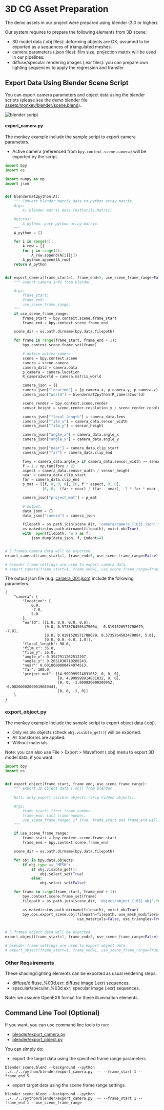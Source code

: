 # 3D CG Asset Preparation

The demo assets in our project were prepared using blender (3.0 or higher). 

Our system requires to prepare the following elements from 3D scene:
- 3D model data (.obj files): deforming objects are OK, assumed to be exported as a sequences of triangulated meshes.
- camera parameters (.json files): film size, projection matrix will be used in our pipelines.
- diffuse/specular rendering images (.exr files): you can prepare own lighting sequences to apply the regression and transfer.

## Export Data Using Blender Scene Script

You can export camera parameters and object data using the blender scripts (please see the demo blender file [assets/monkey/blender/scene.blend](../assets/monkey/blender/scene.blend)).

![blender script](../images/blender/blender_script.png)

#### export_camera.py

The monkey example include the sample script to export camera parameters.

- Active camera (referenced from ```bpy.context.scene.camera```) will be exported by the script.

```python
import bpy
import os

import numpy as np
import json


def blendermat2python(A):
    """ Convert blender matrix data to python array matrix.
    Args:
        A: blender matrix data (mathutils.Matrix).

    Returns:
        A_python: pure python array matrix.
    """
    A_python = []

    for i in range(4):
        A_row = []
        for j in range(4):
            A_row.append(A[i][j])
        A_python.append(A_row)
    return A_python


def export_camera(frame_start=1, frame_end=5, use_scene_frame_range=False):
    """ export camera info from blender.

    Args:
        frame_start:
        frame_end:
        use_scene_frame_range:
    """
    if use_scene_frame_range:
        frame_start = bpy.context.scene.frame_start
        frame_end = bpy.context.scene.frame_end

    scene_dir = os.path.dirname(bpy.data.filepath)

    for frame in range(frame_start, frame_end + 1):
        bpy.context.scene.frame_set(frame)

        # obtain active camera
        scene = bpy.context.scene
        camera = scene.camera
        camera_data = camera.data
        p_camera = camera.location
        R_camera2world = camera.matrix_world

        camera_json = {}
        camera_json["location"] = [p_camera.x, p_camera.y, p_camera.z]
        camera_json["world"] = blendermat2python(R_camera2world)

        scene_render = bpy.context.scene.render
        sensor_height = scene_render.resolution_y / scene_render.resolution_x * camera_data.sensor_width

        camera_json["flocal_length"] = camera_data.lens
        camera_json["film_x"] = camera_data.sensor_width
        camera_json["film_y"] = sensor_height

        camera_json["angle_x"] = camera_data.angle_x
        camera_json["angle_y"] = camera_data.angle_y

        camera_json["near"] = camera_data.clip_start
        camera_json["far"] = camera_data.clip_end

        fovy = camera_data.angle_x if camera_data.sensor_width >= sensor_height else camera_data.angle_y
        f = 1 / np.tan(fovy / 2)
        aspect = camera_data.sensor_width / sensor_height
        near = camera_data.clip_start
        far = camera_data.clip_end
        p_mat = [[f, 0, 0, 0], [0, f * aspect, 0, 0],
                 [0, 0, -(far + near) / (far - near), -2 * far * near / (far - near)], [0, 0, -1, 0]]

        camera_json["project_mat"] = p_mat

        # output.
        data_json = {}
        data_json["camera"] = camera_json

        filepath = os.path.join(scene_dir, 'camera/camera_{:03}.json'.format(frame))
        os.makedirs(os.path.dirname(filepath), exist_ok=True)
        with  open(filepath, 'w') as f:
            json.dump(data_json, f, indent=4)


# 5 frames camera data will be exported.
export_camera(frame_start=1, frame_end=5, use_scene_frame_range=False)

# blender frame settings are used to export camera data.
# export_camera(frame_start=1, frame_end=1, use_scene_frame_range=True)
```

The output json file (e.g. [camera_001.json](../assets/monkey/blender/camera/camera_001.json)) include the following parameters.

```
{
    "camera": {
        "location": [
            0.0,
            -7.0,
            5.0
        ],
        "world": [[1.0, 0.0, 0.0, 0.0],
                  [0.0, 0.5735764503479004, -0.8191520571708679, -7.0],
                  [0.0, 0.8191520571708679, 0.5735764503479004, 5.0],
                  [0.0, 0.0, 0.0, 1.0]],
        "flocal_length": 90.0,
        "film_x": 36.0,
        "film_y": 36.0,
        "angle_x": 0.3947911262512207,
        "angle_y": 0.2651030719280243,
        "near": 0.0010000000474974513,
        "far": 100.0,
        "project_mat": [[4.999999914831032, 0, 0, 0],
                        [0, 4.999999914831032, 0, 0],
                        [0, 0, -1.000020000200952, -0.0020000200951968044],
                        [0, 0, -1, 0]]
    }
}
```

### export_object.py

The monkey example include the sample script to export object data (.obj).

- Only visible objects (check ```obj.visible_get()```) will be exported.
- All transforms are applied.
- Without materials.

Note: you can also use File > Export > Wavefront (.obj) menu to export 3D model data, if you want.

``` python
import bpy
import os


def export_object(frame_start, frame_end, use_scene_frame_range):
    """ export 3D object data (.obj) from blender.
    
    Note: only export visible objects (skip hidden objects).

    Args:
        frame_start: first frame number.
        frame_end: last frame number.
        use_scene_frame_range: if True, frame_start and frame_end will be set from belnder scene setting.
    """

    if use_scene_frame_range:
        frame_start = bpy.context.scene.frame_start
        frame_end = bpy.context.scene.frame_end

    scene_dir = os.path.dirname(bpy.data.filepath)

    for obj in bpy.data.objects:
        if obj.type == 'MESH':
            if obj.visible_get():
                obj.select_set(True)
            else:
                obj.select_set(False)

    for frame in range(frame_start, frame_end + 1):
        bpy.context.scene.frame_set(frame)
        filepath = os.path.join(scene_dir, 'object/object_{:03}.obj'.format(frame))

        os.makedirs(os.path.dirname(filepath), exist_ok=True)
        bpy.ops.export_scene.obj(filepath=filepath, use_mesh_modifiers=True, use_selection=True, 
                                 use_materials=False, use_triangles=True)
        

# 5 frames object data will be exported.
export_object(frame_start=1, frame_end=5, use_scene_frame_range=False)

# blender frame settings are used to export object data.
# export_object(frame_start=1, frame_end=1, use_scene_frame_range=True)
```

### Other Requirements

These shading/lighting elements can be exported as usual rendering steps.

- diffuse/diffuse_%03d.exr:  diffuse image (.exr) sequences.
- specular/specular_%03d.exr: specular image (.exr) sequences.

Note: we assume OpenEXR format for these illumination elements.

## Command Line Tool (Optional)

If you want, you can use command line tools to run:

- [blender/export_camera.py](../python/blender/export_camera.py)
- [blender/export_object.py](../python/blender/export_object.py)

You can simply do:

- export the target data using the specified frame range parameters.
```shell
blender scene.blend --background --python ../../../python/blender/export_camera.py  -- --frame_start 1 --frame_end 5
```

- export target data using the scene frame range settings.

```shell
blender scene.blend --background --python ../../../python/blender/export_camera.py  -- --frame_start 1 --frame_end 1 --use_scene_frame_range
```